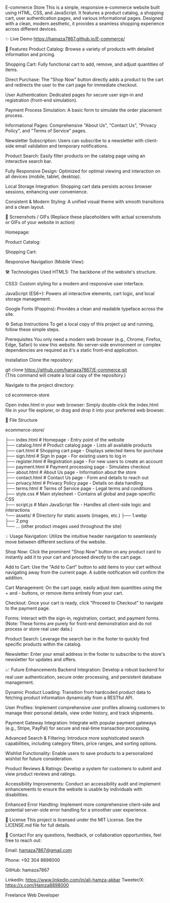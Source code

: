 E-commerce Store
This is a simple, responsive e-commerce website built using HTML, CSS, and JavaScript. It features a product catalog, a shopping cart, user authentication pages, and various informational pages. Designed with a clean, modern aesthetic, it provides a seamless shopping experience across different devices.

✨ Live Demo
https://hamaza7867.github.io/E-commerce/

🚀 Features
Product Catalog: Browse a variety of products with detailed information and pricing.

Shopping Cart: Fully functional cart to add, remove, and adjust quantities of items.

Direct Purchase: The "Shop Now" button directly adds a product to the cart and redirects the user to the cart page for immediate checkout.

User Authentication: Dedicated pages for secure user sign-in and registration (front-end simulation).

Payment Process Simulation: A basic form to simulate the order placement process.

Informational Pages: Comprehensive "About Us", "Contact Us", "Privacy Policy", and "Terms of Service" pages.

Newsletter Subscription: Users can subscribe to a newsletter with client-side email validation and temporary notifications.

Product Search: Easily filter products on the catalog page using an interactive search bar.

Fully Responsive Design: Optimized for optimal viewing and interaction on all devices (mobile, tablet, desktop).

Local Storage Integration: Shopping cart data persists across browser sessions, enhancing user convenience.

Consistent & Modern Styling: A unified visual theme with smooth transitions and a clean layout.

📸 Screenshots / GIFs
(Replace these placeholders with actual screenshots or GIFs of your website in action)

Homepage:


Product Catalog:


Shopping Cart:


Responsive Navigation (Mobile View):


🛠️ Technologies Used
HTML5: The backbone of the website's structure.

CSS3: Custom styling for a modern and responsive user interface.

JavaScript (ES6+): Powers all interactive elements, cart logic, and local storage management.

Google Fonts (Poppins): Provides a clean and readable typeface across the site.

⚙️ Setup Instructions
To get a local copy of this project up and running, follow these simple steps.

Prerequisites
You only need a modern web browser (e.g., Chrome, Firefox, Edge, Safari) to view this website. No server-side environment or complex dependencies are required as it's a static front-end application.

Installation
Clone the repository:

git clone https://github.com/hamaza7867/E-commerce.git
<br>
(This command will create a local copy of the repository.)

Navigate to the project directory:

cd ecommerce-store


Open index.html in your web browser:
Simply double-click the index.html file in your file explorer, or drag and drop it into your preferred web browser.

📂 File Structure
<br>

ecommerce-store/
<br>

├── index.html            # Homepage - Entry point of the website
<br>
├── catalog.html          # Product catalog page - Lists all available products
<br>
├── cart.html             # Shopping cart page - Displays selected items for purchase
<br>
├── sign.html             # Sign In page - For existing users to log in
<br>
├── register.html         # Registration page - For new users to create an account
<br>
├── payment.html          # Payment processing page - Simulates checkout
<br>
├── about.html            # About Us page - Information about the store
<br>
├── contact.html          # Contact Us page - Form and details to reach out
<br>
├── privacy.html          # Privacy Policy page - Details on data handling
<br>
├── terms.html            # Terms of Service page - Legal terms and conditions
<br>
├── style.css             # Main stylesheet - Contains all global and page-specific CSS
<br>
├── script.js             # Main JavaScript file - Handles all client-side logic and interactions
<br>
└── assets/               # Directory for static assets (images, etc.)
    ├── 1.webp
    <br>
    ├── 2.png
    <br>
    └── ... (other product images used throughout the site)
<br>

💡 Usage
Navigation: Utilize the intuitive header navigation to seamlessly move between different sections of the website.

Shop Now: Click the prominent "Shop Now" button on any product card to instantly add it to your cart and proceed directly to the cart page.

Add to Cart: Use the "Add to Cart" button to add items to your cart without navigating away from the current page. A subtle notification will confirm the addition.

Cart Management: On the cart page, easily adjust item quantities using the + and - buttons, or remove items entirely from your cart.

Checkout: Once your cart is ready, click "Proceed to Checkout" to navigate to the payment page.

Forms: Interact with the sign-in, registration, contact, and payment forms. (Note: These forms are purely for front-end demonstration and do not process or store real user data.)

Product Search: Leverage the search bar in the footer to quickly find specific products within the catalog.

Newsletter: Enter your email address in the footer to subscribe to the store's newsletter for updates and offers.

📈 Future Enhancements
Backend Integration: Develop a robust backend for real user authentication, secure order processing, and persistent database management.

Dynamic Product Loading: Transition from hardcoded product data to fetching product information dynamically from a RESTful API.

User Profiles: Implement comprehensive user profiles allowing customers to manage their personal details, view order history, and track shipments.

Payment Gateway Integration: Integrate with popular payment gateways (e.g., Stripe, PayPal) for secure and real-time transaction processing.

Advanced Search & Filtering: Introduce more sophisticated search capabilities, including category filters, price ranges, and sorting options.

Wishlist Functionality: Enable users to save products to a personalized wishlist for future consideration.

Product Reviews & Ratings: Develop a system for customers to submit and view product reviews and ratings.

Accessibility Improvements: Conduct an accessibility audit and implement enhancements to ensure the website is usable by individuals with disabilities.

Enhanced Error Handling: Implement more comprehensive client-side and potential server-side error handling for a smoother user experience.

📄 License
This project is licensed under the MIT License. See the LICENSE.md file for full details.

📧 Contact
For any questions, feedback, or collaboration opportunities, feel free to reach out:

Email: hamaza7867@gmail.com

Phone: +92 304 8898000

GitHub: hamaza7867

LinkedIn: https://www.linkedin.com/in/ali-hamza-akbar
Tweeter/X: https://x.com/Hamza8898000

Freelance Web Developer
